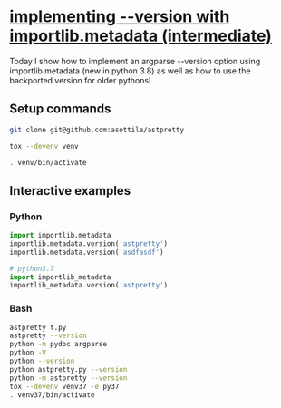 # [implementing --version with importlib.metadata (intermediate)](https://youtu.be/beDG6Ibo2zQ)

Today I show how to implement an argparse --version option using importlib.metadata (new in python 3.8) as well as how to use the backported version for older pythons!

## Setup commands

```bash
git clone git@github.com:asottile/astpretty

tox --devenv venv

. venv/bin/activate
```

## Interactive examples

### Python

```python
import importlib.metadata
importlib.metadata.version('astpretty')
importlib.metadata.version('asdfasdf')

# python3.7
import importlib_metadata
importlib_metadata.version('astpretty')
```

### Bash

```bash
astpretty t.py
astpretty --version
python -m pydoc argparse
python -V
python --version
python astpretty.py --version
python -m astpretty --version
tox --devenv venv37 -e py37
. venv37/bin/activate
```
